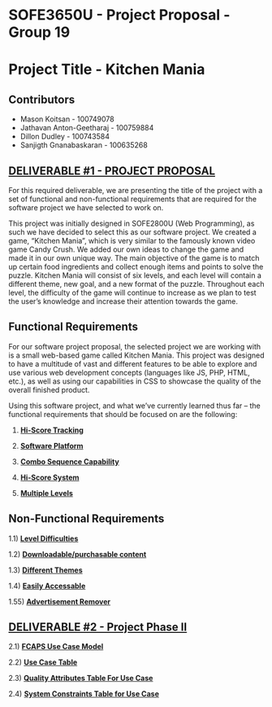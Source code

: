 # SOFE3650U - Project Proposal - Group 19
# Project Title - Kitchen Mania 
## Contributors 
* Mason Koitsan - 100749078
* Jathavan Anton-Geetharaj - 100759884
* Dillon Dudley - 100743584
* Sanjigth Gnanabaskaran - 100635268

## [DELIVERABLE #1 - PROJECT PROPOSAL](/Deliverable%201)

For this required deliverable, we are presenting the title of the project with a set of functional and non-functional requirements that are required for the software project we have selected to work on. 

This project was initially designed in SOFE2800U (Web Programming), as such we have decided to select this as our software project. We created a game, “Kitchen Mania”, which is very similar to the famously known video game Candy Crush. We added our own ideas to change the game and made it in our own unique way. The main objective of the game is to match up certain food ingredients and collect enough items and points to solve the puzzle. Kitchen Mania will consist of six levels, and each level will contain a different theme, new goal, and a new format of the puzzle. Throughout each level, the difficulty of the game will continue to increase as we plan to test the user’s knowledge and increase their attention towards the game.  

## Functional Requirements
For our software project proposal, the selected project we are working with is a small web-based game called Kitchen Mania. This project was designed to have a multitude of vast and different features to be able to explore and use various web development concepts (languages like JS, PHP, HTML, etc.), as well as using our capabilities in CSS to showcase the quality of the overall finished product. 

Using this software project, and what we’ve currently learned thus far – the functional requirements that should be focused on are the following:

1) **[Hi-Score Tracking](https://github.com/sanjigth/SOFE3650U_ProjectPropsal/tree/main/Deliverable%201)** 

2) **[Software Platform](https://github.com/sanjigth/SOFE3650U_ProjectPropsal/tree/main/Deliverable%201)** 

3) **[Combo Sequence Capability](https://github.com/sanjigth/SOFE3650U_ProjectPropsal/tree/main/Deliverable%201)**

4) **[Hi-Score System](https://github.com/sanjigth/SOFE3650U_ProjectPropsal/tree/main/Deliverable%201)**

5) **[Multiple Levels](https://github.com/sanjigth/SOFE3650U_ProjectPropsal/tree/main/Deliverable%201)**

## Non-Functional Requirements 

1.1) **[Level Difficulties](https://github.com/sanjigth/SOFE3650U_ProjectPropsal/tree/main/Deliverable%201)**

1.2) **[Downloadable/purchasable content](https://github.com/sanjigth/SOFE3650U_ProjectPropsal/tree/main/Deliverable%201)**

1.3) **[Different Themes](https://github.com/sanjigth/SOFE3650U_ProjectPropsal/tree/main/Deliverable%201)**

1.4) **[Easily Accessable](https://github.com/sanjigth/SOFE3650U_ProjectPropsal/tree/main/Deliverable%201)**

1.55) **[Advertisement Remover](https://github.com/sanjigth/SOFE3650U_ProjectPropsal/tree/main/Deliverable%201)**

## [DELIVERABLE #2 - Project Phase II](/Deliverable%202) 

2.1) **[FCAPS Use Case Model](Deliverable%202/FCAPS_PhaseII_Diagram.pdf)**

2.2) **[Use Case Table](Deliverable%202/UseCase_Table.pdf)**

2.3) **[Quality Attributes Table For Use Case](Deliverable%202/QualityAttributes_Table.pdf)**

2.4) **[System Constraints Table for Use Case](Deliverable%202/Constraints_Table.pdf)**